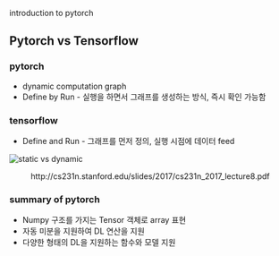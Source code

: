 introduction to pytorch



## Pytorch vs Tensorflow

### pytorch

* dynamic computation graph
* Define by Run - 실행을 하면서 그래프를 생성하는 방식, 즉시 확인 가능함

### tensorflow

* Define and Run - 그래프를 먼저 정의, 실행 시점에 데이터 feed

![static vs dynamic](https://user-images.githubusercontent.com/120040458/222894636-0a87c285-8c7a-4c70-a56d-f831fdd65281.PNG)  
<p align="center"> http://cs231n.stanford.edu/slides/2017/cs231n_2017_lecture8.pdf </p>



### summary of pytorch

* Numpy 구조를 가지는 Tensor 객체로 array 표현
* 자동 미분을 지원하여 DL 연산을 지원
* 다양한 형태의 DL을 지원하는 함수와 모델 지원

